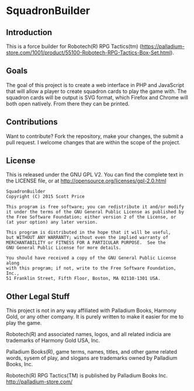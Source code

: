 # SquadronBuilder

## Introduction

This is a force builder for Robotech(R) RPG Tactics(tm) 
(https://palladium-store.com/1001/product/55100-Robotech-RPG-Tactics-Box-Set.html). 

## Goals

The goal of this project is to create a web interface in PHP and JavaScript
that will allow a player to create squadron cards to play the game with.  The
squadron cards will be output is SVG format, which Firefox and Chrome will both
open natively.  From there they can be printed.

## Contributions

Want to contribute?  Fork the repository, make your changes, the submit a pull
request.  I welcome changes that are within the scope of the project.


## License
This is released under the GNU GPL V2.  You can find the complete text in the
LICENSE file, or at http://opensource.org/licenses/gpl-2.0.html

    SquadronBuilder
    Copyright (C) 2015 Scott Price

    This program is free software; you can redistribute it and/or modify
    it under the terms of the GNU General Public License as published by
    the Free Software Foundation; either version 2 of the License, or
    (at your option) any later version.

    This program is distributed in the hope that it will be useful,
    but WITHOUT ANY WARRANTY; without even the implied warranty of
    MERCHANTABILITY or FITNESS FOR A PARTICULAR PURPOSE.  See the
    GNU General Public License for more details.

    You should have received a copy of the GNU General Public License along
    with this program; if not, write to the Free Software Foundation, Inc.,
    51 Franklin Street, Fifth Floor, Boston, MA 02110-1301 USA.


## Other Legal Stuff
This project is not in any way affiliated with Palladium Books, Harmony Gold, or 
any other company.  It is purely written to make it easier for me to play the
game.

Robotech(R) and associated names, logos, and all related indicia are trademarks
of Harmony Gold USA, Inc.

Palladium Books(R), game terms, names, titles, and other game related words, 
sysem of play, and slogans are trademarks owned by Palladium Books, Inc.

Robotech(R) RPG Tactics(TM) is published by Palladium Books Inc. 
http://palladium-store.com/
